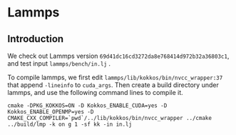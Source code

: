 # Lammps

## Introduction

We check out Lammps version `69d41dc16cd3272da8e768414d972b32a36803c1`, and test input `lammps/bench/in.lj` .

To compile lammps, we first edit `lammps/lib/kokkos/bin/nvcc_wrapper:37` that append `-lineinfo` to `cuda_args`. Then create a build directory under lammps, and use the following command lines to compile it.

```
cmake -DPKG_KOKKOS=ON -D Kokkos_ENABLE_CUDA=yes -D Kokkos_ENABLE_OPENMP=yes -D CMAKE_CXX_COMPILER=`pwd`/../lib/kokkos/bin/nvcc_wrapper ../cmake
../build/lmp -k on g 1 -sf kk -in in.lj 
```
